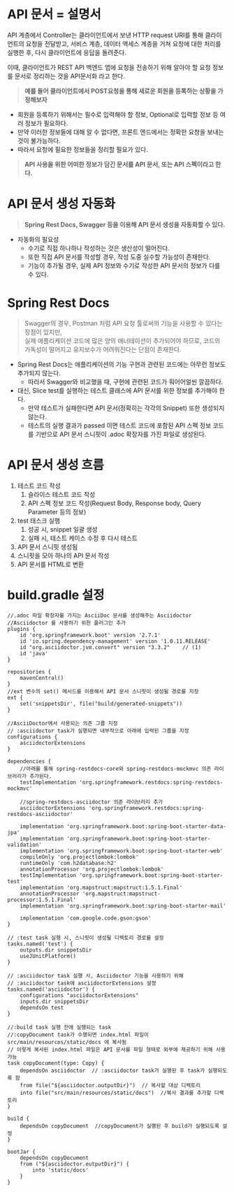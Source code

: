 # **API 문서 = 설명서**

API 계층에서 Controller는 클라이언트에서 보낸 HTTP request URI를 통해 클라이언트의 요청을 전달받고, 서비스 계층, 데이터 액세스 계층을 거쳐 요청에 대한 처리를 실행한 후, 다시 클라이언트에 응답을 돌려준다.

이때, 클라이언트가 REST API 백엔드 앱에 요청을 전송하기 위해 알아야 할 요청 정보를 문서로 정리하는 것을 API문서화 라고 한다.

> **예를 들어 클라이언트에서 POST요청을 통해 새로운 회원을 등록하는 상황을 가정해보자**

-   회원을 등록하기 위해서는 필수로 입력해야 할 정보, Optional로 입력할 정보 등 여러 정보가 필요하다.
-   만약 이러한 정보들에 대해 알 수 없다면, 프론트 엔드에서는 정확한 요청을 보내는 것이 불가능하다.
-   따라서 요청에 필요한 정보들을 정리할 필요가 있다.

> **API 사용을 위한 어떠한 정보가 담긴 문서를 API 문서, 또는 API 스펙이라고 한다.**

# **API 문서 생성 자동화**

> **Spring Rest Docs, Swagger 등을 이용해 API 문서 생성을 자동화할 수 있다.**

-   자동화의 필요성
    -   수기로 직접 하나하나 작성하는 것은 생산성이 떨어진다.
    -   또한 직접 API 문서를 작성할 경우, 작성 도중 실수할 가능성이 존재한다.
    -   기능이 추가될 경우, 실제 API 정보와 수기로 작성한 API 문서의 정보가 다를 수 있다.

# **Spring Rest Docs**

> Swagger의 경우, Postman 처럼 API 요청 툴로써의 기능을 사용할 수 있다는 장점이 있지만,  
> 실제 애플리케이션 코드에 많은 양의 애너테이션이 추가되어야 하므로, 코드의 가독성이 떨어지고 유지보수가 어려워진다는 단점이 존재한다.

-   Spring Rest Docs는 애플리케이션의 기능 구현과 관련된 코드에는 아무런 정보도 추가되지 않는다.
    -   따라서 Swagger와 비교했을 때, 구현에 관련된 코드가 훠어어얼씬 깔끔하다.
-   대신, Slice test를 실행하는 테스트 클래스에 API 문서를 위한 정보를 추가해야 한다.
    -   만약 테스트가 실패한다면 API 문서(정확히는 각각의 Snippet) 또한 생성되지 않는다.
    -   테스트의 실행 결과가 passed 이면 테스트 코드에 포함된 API 스펙 정보 코드를 기반으로 API 문서 스니핏이 .adoc 확장자를 가진 파일로 생성된다.

# **API 문서 생성 흐름**

1.  테스트 코드 작성
    1.  슬라이스 테스트 코드 작성
    2.  API 스펙 정보 코드 작성(Request Body, Response body, Query Parameter 등의 정보)
2.  test 태스크 실행
    1.  성공 시, snippet 일괄 생성
    2.  실패 시, 테스트 케이스 수정 후 다시 테스트
3.  API 문서 스니핏 생성됨
4.  스니핏을 모아 하나의 API 문서 작성
5.  API 문서를 HTML로 변환

# **build.gradle 설정**

```
//.adoc 파일 확장자를 가지는 AsciiDoc 문서를 생성해주는 Asciidoctor
//Asciidoctor 를 사용하기 위한 플러그인 추가
plugins {
	id 'org.springframework.boot' version '2.7.1'
	id 'io.spring.dependency-management' version '1.0.11.RELEASE'
	id "org.asciidoctor.jvm.convert" version "3.3.2"    // (1)
	id 'java'
}

repositories {
	mavenCentral()
}
//ext 변수의 set() 메서드를 이용해서 API 문서 스니핏이 생성될 경로를 지정
ext {
	set('snippetsDir', file("build/generated-snippets"))
}

//AsciiDoctor에서 사용되는 의존 그룹 지정
// :asciidoctor task가 실행되면 내부적으로 아래에 입력된 그룹을 지정
configurations {
	asciidoctorExtensions
}

dependencies {
    //아래를 통해 spring-restdocs-core와 spring-restdocs-mockmvc 의존 라이브러리가 추가된다.
	testImplementation 'org.springframework.restdocs:spring-restdocs-mockmvc'
  
	//spring-restdocs-asciidoctor 의존 라이브러리 추가
	asciidoctorExtensions 'org.springframework.restdocs:spring-restdocs-asciidoctor'

	implementation 'org.springframework.boot:spring-boot-starter-data-jpa'
	implementation 'org.springframework.boot:spring-boot-starter-validation'
	implementation 'org.springframework.boot:spring-boot-starter-web'
	compileOnly 'org.projectlombok:lombok'
	runtimeOnly 'com.h2database:h2'
	annotationProcessor 'org.projectlombok:lombok'
	testImplementation 'org.springframework.boot:spring-boot-starter-test'
	implementation 'org.mapstruct:mapstruct:1.5.1.Final'
	annotationProcessor 'org.mapstruct:mapstruct-processor:1.5.1.Final'
	implementation 'org.springframework.boot:spring-boot-starter-mail'

	implementation 'com.google.code.gson:gson'
}

// :test task 실행 시, 스니핏이 생성될 디렉토리 경로를 설정
tasks.named('test') {
	outputs.dir snippetsDir
	useJUnitPlatform()
}

// :asciidoctor task 실행 시, Asciidoctor 기능을 사용하기 위해 
// :asciidoctor task에 asciidoctorExtensions 설정
tasks.named('asciidoctor') {
	configurations "asciidoctorExtensions"
	inputs.dir snippetsDir
	dependsOn test
}

//:build task 실행 전에 실행되는 task
//:copyDocument task가 수행되면 index.html 파일이 src/main/resources/static/docs 에 복사됨
// 이렇게 복사된 index.html 파일은 API 문서를 파일 형태로 외부에 제공하기 위해 사용 가능
task copyDocument(type: Copy) {
	dependsOn asciidoctor  // :asciidoctor task가 실행된 후 task가 실행되도록 함
	from file("${asciidoctor.outputDir}")  // 복사할 대상 디렉토리
	into file("src/main/resources/static/docs")  //복사 결과를 추가할 디렉토리
}

build {
	dependsOn copyDocument  //copyDocument가 실행된 후 build가 실행되도록 설정
}

bootJar {
	dependsOn copyDocument 
	from ("${asciidoctor.outputDir}") {
		into 'static/docs'
	}
}
```
